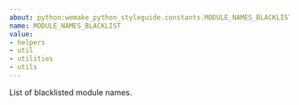 ```yaml
---
about: python:wemake_python_styleguide.constants.MODULE_NAMES_BLACKLIST
name: MODULE_NAMES_BLACKLIST
value:
- helpers
- util
- utilities
- utils
---
```


List of blacklisted module names.